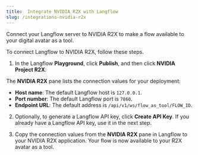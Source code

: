 ```yaml
---
title:  Integrate NVIDIA R2X with Langflow
slug: /integrations-nvidia-r2x
---
```


Connect your Langflow server to NVIDIA R2X to make a flow available to your digital avatar as a tool.

To connect Langflow to NVIDIA R2X, follow these steps.

1. In the Langflow **Playground**, click **Publish**, and then click **NVIDIA Project R2X**.

The **NVIDIA R2X** pane lists the connection values for your deployment:

* **Host name**: The default Langflow host is `127.0.0.1`.
* **Port number**: The default Langflow port is `7860`.
* **Endpoint URL**: The default address is `/api/v1/ws/flow_as_tool/FLOW_ID`.

2. Optionally, to generate a Langflow API key, click **Create API Key**.
If you already have a Langflow API key, use it in the next step.

3. Copy the connection values from the **NVIDIA R2X** pane in Langflow to your NVIDIA R2X application.
Your flow is now available to your R2X avatar as a tool.
